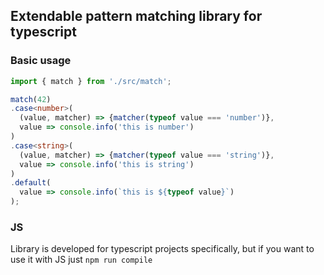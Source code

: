 ## Extendable pattern matching library for typescript

### Basic usage

```typescript
import { match } from './src/match';

match(42)
.case<number>(
  (value, matcher) => {matcher(typeof value === 'number')},
  value => console.info('this is number')
)
.case<string>(
  (value, matcher) => {matcher(typeof value === 'string')},
  value => console.info('this is string')
)
.default(
  value => console.info(`this is ${typeof value}`)
);
```

### JS
Library is developed for typescript projects specifically, but if you want to use it with JS just `npm run compile`
